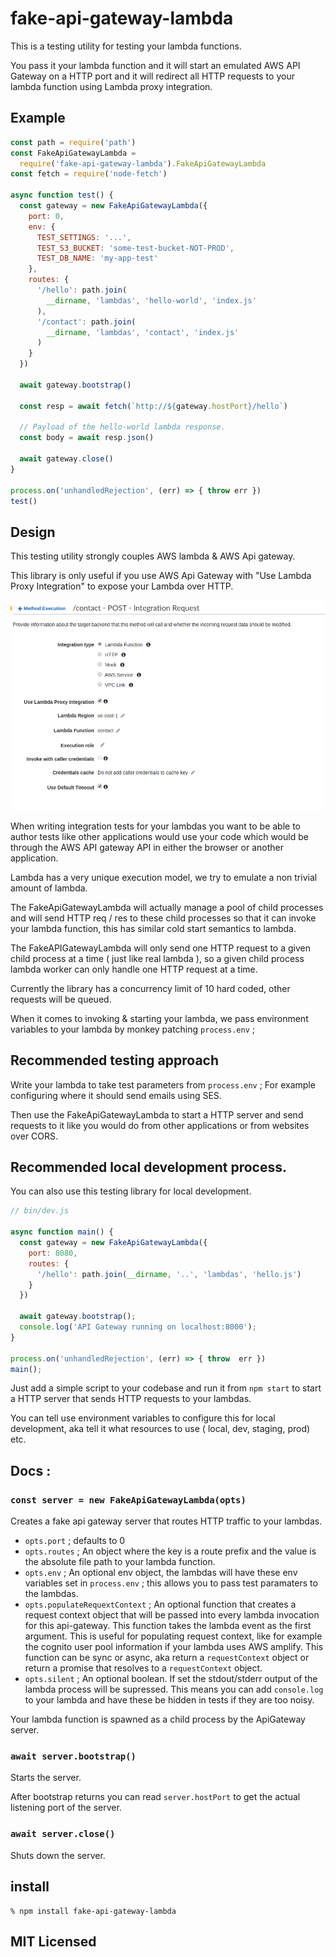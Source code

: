 # fake-api-gateway-lambda

This is a testing utility for testing your lambda functions.

You pass it your lambda function and it will start an emulated
AWS API Gateway on a HTTP port and it will redirect all HTTP
requests to your lambda function using Lambda proxy integration.

## Example

```js
const path = require('path')
const FakeApiGatewayLambda =
  require('fake-api-gateway-lambda').FakeApiGatewayLambda
const fetch = require('node-fetch')

async function test() {
  const gateway = new FakeApiGatewayLambda({
    port: 0,
    env: {
      TEST_SETTINGS: '...',
      TEST_S3_BUCKET: 'some-test-bucket-NOT-PROD',
      TEST_DB_NAME: 'my-app-test'
    },
    routes: {
      '/hello': path.join(
        __dirname, 'lambdas', 'hello-world', 'index.js'
      ),
      '/contact': path.join(
        __dirname, 'lambdas', 'contact', 'index.js'
      )
    }
  })

  await gateway.bootstrap()

  const resp = await fetch(`http://${gateway.hostPort}/hello`)

  // Payload of the hello-world lambda response.
  const body = await resp.json()

  await gateway.close()
}

process.on('unhandledRejection', (err) => { throw err })
test()
```

## Design

This testing utility strongly couples AWS lambda & AWS Api gateway.

This library is only useful if you use AWS Api Gateway with
"Use Lambda Proxy Integration" to expose your Lambda over HTTP.

![](lambda.png)

When writing integration tests for your lambdas you want to be able
to author tests like other applications would use your code which
would be through the AWS API gateway API in either the browser
or another application.

Lambda has a very unique execution model, we try to emulate a non
trivial amount of lambda.

The FakeApiGatewayLambda will actually manage a pool of child
processes and will send HTTP req / res to these child processes
so that it can invoke your lambda function, this has similar cold
start semantics to lambda.

The FakeAPIGatewayLambda will only send one HTTP request to a given
child process at a time ( just like real lambda ), so a given child
process lambda worker can only handle one HTTP request at a time.

Currently the library has a concurrency limit of 10 hard coded, other
requests will be queued.

When it comes to invoking & starting your lambda, we pass environment
variables to your lambda by monkey patching `process.env` ;

## Recommended testing approach

Write your lambda to take test parameters from `process.env` ;
For example configuring where it should send emails using SES.

Then use the FakeApiGatewayLambda to start a HTTP server and send
requests to it like you would do from other applications or from
websites over CORS.

## Recommended local development process.

You can also use this testing library for local development.

```js
// bin/dev.js

async function main() {
  const gateway = new FakeApiGatewayLambda({
    port: 8080,
    routes: {
      '/hello': path.join(__dirname, '..', 'lambdas', 'hello.js')
    }
  })

  await gateway.bootstrap();
  console.log('API Gateway running on localhost:8000');
}

process.on('unhandledRejection', (err) => { throw  err })
main();
```

Just add a simple script to your codebase and run it from `npm start`
to start a HTTP server that sends HTTP requests to your lambdas.

You can tell use environment variables to configure this for
local development, aka tell it what resources to use
( local, dev, staging, prod) etc.

## Docs :

### `const server = new FakeApiGatewayLambda(opts)`

Creates a fake api gateway server that routes HTTP traffic
to your lambdas.

 - `opts.port` ; defaults to 0
 - `opts.routes` ; An object where the key is a route prefix and
  the value is the absolute file path to your lambda function.
 - `opts.env` ; An optional env object, the lambdas will have these
  env variables set in `process.env` ; this allows you to pass test
  paramaters to the lambdas.
 - `opts.populateRequextContext` ; An optional function that creates
  a request context object that will be passed into every lambda
  invocation for this api-gateway. This function takes the lambda
  event as the first argument. This is useful for populating
  request context, like for example the cognito user pool information
  if your lambda uses AWS amplify. This function can be sync or
  async, aka return a `requestContext` object or return a promise
  that resolves to a `requestContext` object.
 - `opts.silent` ; An optional boolean. If set the stdout/stderr
  output of the lambda process will be supressed. This means you
  can add `console.log` to your lambda and have these be hidden
  in tests if they are too noisy.

Your lambda function is spawned as a child process by the ApiGateway
server.

### `await server.bootstrap()`

Starts the server.

After bootstrap returns you can read `server.hostPort` to get the
actual listening port of the server.

### `await server.close()`

Shuts down the server.

## install

```
% npm install fake-api-gateway-lambda
```

## MIT Licensed

